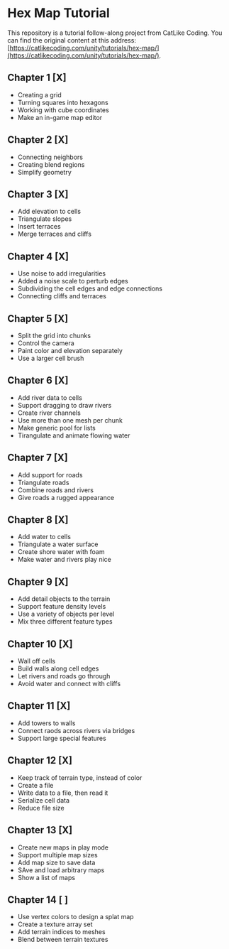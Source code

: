 # Hex Map Tutorial 
This repository is a tutorial follow-along project from CatLike Coding. You can find the original content at this address: [https://catlikecoding.com/unity/tutorials/hex-map/](https://catlikecoding.com/unity/tutorials/hex-map/).

## Chapter 1 [X]
 - Creating a grid
 - Turning squares into hexagons
 - Working with cube coordinates
 - Make an in-game map editor
## Chapter 2 [X]
 - Connecting neighbors
 - Creating blend regions 
 - Simplify geometry
## Chapter 3 [X]
 - Add elevation to cells
 - Triangulate slopes
 - Insert terraces
 - Merge terraces and cliffs
## Chapter 4 [X]
- Use noise to add irregularities
- Added a noise scale to perturb edges
- Subdividing the cell edges and edge connections
- Connecting cliffs and terraces
## Chapter 5 [X]
- Split the grid into chunks
- Control the camera
- Paint color and elevation separately
- Use a larger cell brush
## Chapter 6 [X]
- Add river data to cells
- Support dragging to draw rivers
- Create river channels
- Use more than one mesh per chunk
- Make generic pool for lists
- Tirangulate and animate flowing water
## Chapter 7 [X]
- Add support for roads
- Triangulate roads
- Combine roads and rivers
- Give roads a rugged appearance
## Chapter 8 [X]
- Add water to cells
- Triangulate a water surface
- Create shore water with foam
- Make water and rivers play nice
## Chapter 9 [X]
- Add detail objects to the terrain
- Support feature density levels
- Use a variety of objects per level
- Mix three different feature types
## Chapter 10 [X]
- Wall off cells
- Build walls along cell edges
- Let rivers and roads go through
- Avoid water and connect with cliffs
## Chapter 11 [X]
- Add towers to walls
- Connect raods across rivers via bridges
- Support large special features
## Chapter 12 [X]
- Keep track of terrain type, instead of color
- Create a file
- Write data to a file, then read it
- Serialize cell data
- Reduce file size
## Chapter 13 [X]
- Create new maps in play mode
- Support multiple map sizes
- Add map size to save data
- SAve and load arbitrary maps
- Show a list of maps
## Chapter 14 [ ]
- Use vertex colors to design a splat map
- Create a texture array set
- Add terrain indices to meshes
- Blend between terrain textures
